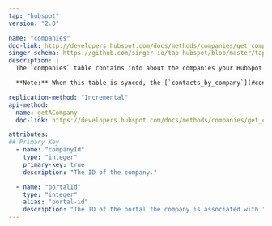 ```yaml
---
tap: "hubspot"
version: "2.0"

name: "companies"
doc-link: http://developers.hubspot.com/docs/methods/companies/get_company
singer-schema: https://github.com/singer-io/tap-hubspot/blob/master/tap_hubspot/schemas/companies.json
description: |
  The `companies` table contains info about the companies your HubSpot contacts belong to.

  **Note:** When this table is synced, the [`contacts_by_company`](#contacts_by_company) table will also be automatically synced and created in your data warehouse.

replication-method: "Incremental"
api-method:
  name: getACompany
  doc-link: https://developers.hubspot.com/docs/methods/companies/get_company

attributes:
## Primary Key
  - name: "companyId"
    type: "integer"
    primary-key: true
    description: "The ID of the company."

  - name: "portalId"
    type: "integer"
    alias: "portal-id"
    description: "The ID of the portal the company is associated with."
---
```

